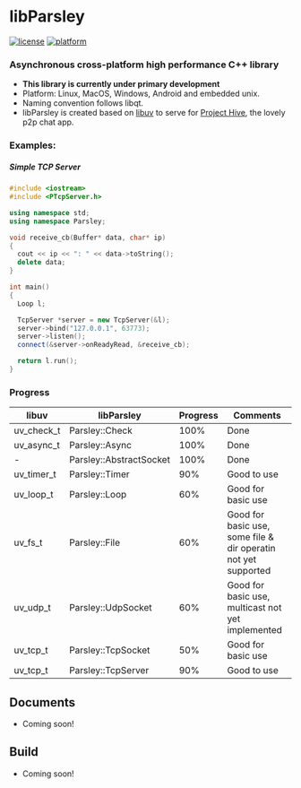 # libParsley
[![license](https://img.shields.io/github/license/ultrasilicon/libParsley.svg)](https://github.com/ultrasilicon/libParsley/blob/master/LICENSE)
[![platform](https://img.shields.io/badge/Platform-desktop%20%7C%20mobile-ff69b4.svg?style=flat)](http://doc.qt.io/qt-5/supported-platforms.html)

### Asynchronous cross-platform high performance C++ library 
* **This library is currently under primary development**
* Platform: Linux, MacOS, Windows, Android and embedded unix.
* Naming convention follows libqt.
* libParsley is created based on [libuv](https://github.com/libuv/libuv) to serve for [Project Hive](https://github.com/HiveChat/Hive-desktop), the lovely p2p chat app.
### Examples:

##### Simple TCP Server

```c++
#include <iostream>
#include <PTcpServer.h>

using namespace std;
using namespace Parsley;

void receive_cb(Buffer* data, char* ip)
{
  cout << ip << ": " << data->toString();
  delete data;
}

int main()
{
  Loop l;

  TcpServer *server = new TcpServer(&l);
  server->bind("127.0.0.1", 63773);
  server->listen();
  connect(&server->onReadyRead, &receive_cb);

  return l.run();
}
```



### Progress

libuv | libParsley | Progress | Comments
------- | ------- | ------- | ------- 
uv_check_t | Parsley::Check | 100% | Done 
uv_async_t | Parsley::Async | 100% | Done 
\- | Parsley::AbstractSocket | 100% |Done
uv_timer_t | Parsley::Timer | 90% | Good to use
uv_loop_t | Parsley::Loop | 60% | Good for basic use 
uv_fs_t | Parsley::File | 60% | Good for basic use, some file & dir operatin not yet supported 
uv_udp_t | Parsley::UdpSocket | 60% | Good for basic use, multicast not yet implemented 
uv_tcp_t | Parsley::TcpSocket | 50% |Good for basic use
uv_tcp_t | Parsley::TcpServer | 90% |Good to use



## Documents
* Coming soon!

## Build
* Coming soon!


